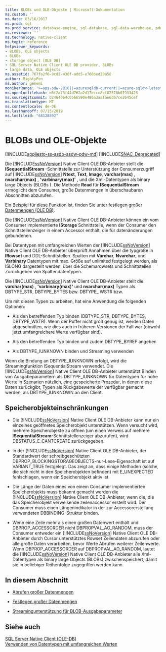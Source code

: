 ```yaml
---
title: BLOBs und OLE-Objekte | Microsoft-Dokumentation
ms.custom: ''
ms.date: 03/16/2017
ms.prod: sql
ms.prod_service: database-engine, sql-database, sql-data-warehouse, pdw
ms.reviewer: ''
ms.technology: native-client
ms.topic: reference
helpviewer_keywords:
- BLOBs, OLE objects
- BLOBs
- storage object [OLE DB]
- SQL Server Native Client OLE DB provider, BLOBs
- large data, OLE objects
ms.assetid: 767fa2f6-9cd2-436f-add5-e760bed29a58
author: MightyPen
ms.author: genemi
monikerRange: '>=aps-pdw-2016||=azuresqldb-current||=azure-sqldw-latest||>=sql-server-2016||=sqlallproducts-allversions||>=sql-server-linux-2017||=azuresqldb-mi-current'
ms.openlocfilehash: d6f2a73f44d762a2d17eccc8cf82570b07933426
ms.sourcegitcommit: b2464064c0566590e486a3aafae6d67ce2645cef
ms.translationtype: MT
ms.contentlocale: de-DE
ms.lasthandoff: 07/15/2019
ms.locfileid: "68128892"
---
```

# <a name="blobs-and-ole-objects"></a>BLOBs und OLE-Objekte
[!INCLUDE[appliesto-ss-asdb-asdw-pdw-md](../../includes/appliesto-ss-asdb-asdw-pdw-md.md)]
[!INCLUDE[SNAC_Deprecated](../../includes/snac-deprecated.md)]

  Die [!INCLUDE[ssNoVersion](../../includes/ssnoversion-md.md)] Native Client OLE DB-Anbieter stellt die **ISequentialStream** -Schnittstelle zur Unterstützung der Consumerzugriff auf [!INCLUDE[ssNoVersion](../../includes/ssnoversion-md.md)] **Ntext**, **Text**, **Image**, **varchar(max)** , **nvarchar(max)** , **'varbinary(max)'** , und die Xml-Datentypen als binary large Objects (BLOBs ). Die Methode **Read** für **ISequentialStream** ermöglicht dem Consumer, große Datenmengen in überschaubaren Abschnitten abzurufen.  
  
 Ein Beispiel für diese Funktion ist, finden Sie unter [festlegen großer Datenmengen &#40;OLE DB&#41;](../../relational-databases/native-client-ole-db-how-to/set-large-data-ole-db.md).  
  
 Die [!INCLUDE[ssNoVersion](../../includes/ssnoversion-md.md)] Native Client OLE DB-Anbieter können ein vom Consumer implementierte **IStorage** Schnittstelle, wenn der Consumer den Schnittstellenzeiger in einem Accessor enthält, die für datenänderungen gebundenen.  
  
 Bei Datentypen mit umfangreichen Werten der [!INCLUDE[ssNoVersion](../../includes/ssnoversion-md.md)] Native Client OLE DB-Anbieter überprüft Annahmen über die typgroße in **IRowset** und DDL-Schnittstellen. Spalten mit **Varchar**, **Nvarchar**, und **Varbinary** Datentypen mit max. Größe auf unlimited festgelegt werden, als ISLONG dargestellt werden, über die Schemarowsets und Schnittstellen Zurückgeben von Spaltendatentypen.  
  
 Die [!INCLUDE[ssNoVersion](../../includes/ssnoversion-md.md)] Native Client OLE DB-Anbieter stellt die **varchar(max)** , **'varbinary(max)'** und **nvarchar(max)** Typen als DBTYPE_STR, DBTYPE_BYTES bzw. DBTYPE_ WSTR bzw.  
  
 Um mit diesen Typen zu arbeiten, hat eine Anwendung die folgenden Optionen:  
  
-   Als den betreffenden Typ binden (DBTYPE_STR, DBTYPE_BYTES, DBTYPE_WSTR). Wenn der Puffer nicht groß genug ist, werden Daten abgeschnitten, wie dies auch in früheren Versionen der Fall war (obwohl jetzt umfangreichere Werte verfügbar sind).  
  
-   Als den betreffenden Typ binden und zudem DBTYPE_BYREF angeben  
  
-   Als DBTYPE_IUNKNOWN binden und Streaming verwenden  
  
 Wenn die Bindung an DBTYPE_IUNKNOWN erfolgt, wird die Streamingfunktion ISequentialStream verwendet. Die [!INCLUDE[ssNoVersion](../../includes/ssnoversion-md.md)] Native Client OLE DB-Anbieter unterstützt Binden von Ausgabeparametern als DBTYPE_IUNKNOWN für Datentypen für hohe Werte in Szenarien nützlich, eine gespeicherte Prozedur, in denen diese Daten zurückgibt, Typen als Rückgabewerte der verfügbar gemacht werden, als DBTYPE_IUNKNOWN an den Client.  
  
## <a name="storage-object-limitations"></a>Speicherobjekteinschränkungen  
  
-   Die [!INCLUDE[ssNoVersion](../../includes/ssnoversion-md.md)] Native Client OLE DB-Anbieter kann nur ein einzelnes geöffnetes Speicherobjekt unterstützen. Wenn versucht wird, mehrere Speicherobjekte zu öffnen (um einen Verweis auf mehrere **ISequentialStream**-Schnittstellenzeiger abzurufen), wird DBSTATUS_E_CANTCREATE zurückgegeben.  
  
-   In der [!INCLUDE[ssNoVersion](../../includes/ssnoversion-md.md)] Native Client OLE DB-Anbieter, der Standardwert der schreibgeschützten DBPROP_BLOCKINGSTORAGEOBJECTS-nur-Lese-Eigenschaft ist auf VARIANT_TRUE festgelegt. Das zeigt an, dass einige Methoden (solche, die sich nicht in den Speicherobjekten befinden) mit E_UNEXPECTED fehlschlagen, wenn ein Speicherobjekt aktiv ist.  
  
-   Die Länge der Daten eines von einem Consumer implementierten Speicherobjekts muss bekannt gemacht werden die [!INCLUDE[ssNoVersion](../../includes/ssnoversion-md.md)] Native Client OLE DB-Anbieter, wenn die, die das Speicherobjekt verweisende zeilenaccessor erstellt wird. Der Consumer muss einen Längenindikator in der zur Accessorerstellung verwendeten DBBINDING-Struktur binden.  
  
-   Wenn eine Zeile mehr als einen großen Datenwert enthält und DBPROP_ACCESSORDER nicht DBPROPVAL_AO_RANDOM, muss der Consumer entweder ein [!INCLUDE[ssNoVersion](../../includes/ssnoversion-md.md)] Native Client OLE DB-Anbieter durch Cursor unterstütztes Rowset Zeilendaten abzurufen oder alle große Daten verarbeiten, bevor Werte Abrufen weiterer Zeilenwerte. Wenn DBPROP_ACCESSORDER auf DBPROPVAL_AO_RANDOM, lautet die [!INCLUDE[ssNoVersion](../../includes/ssnoversion-md.md)] Native Client OLE DB-Anbieter alle Xml-Datentypen als binary large Objects (BLOBs) zwischenspeichert, damit sie in beliebiger Reihenfolge zugegriffen werden kann.  
  
## <a name="in-this-section"></a>In diesem Abschnitt  
  
-   [Abrufen großer Datenmengen](../../relational-databases/native-client-ole-db-blobs/getting-large-data.md)  
  
-   [Festlegen großer Datenmengen](../../relational-databases/native-client-ole-db-blobs/setting-large-data.md)  
  
-   [Streamingunterstützung für BLOB-Ausgabeparameter](../../relational-databases/native-client-ole-db-blobs/streaming-support-for-blob-output-parameters.md)  
  
## <a name="see-also"></a>Siehe auch  
 [SQL Server Native Client &#40;OLE-DB&#41;](../../relational-databases/native-client/ole-db/sql-server-native-client-ole-db.md)   
 [Verwenden von Datentypen mit umfangreichen Werten](../../relational-databases/native-client/features/using-large-value-types.md)  
  
  
